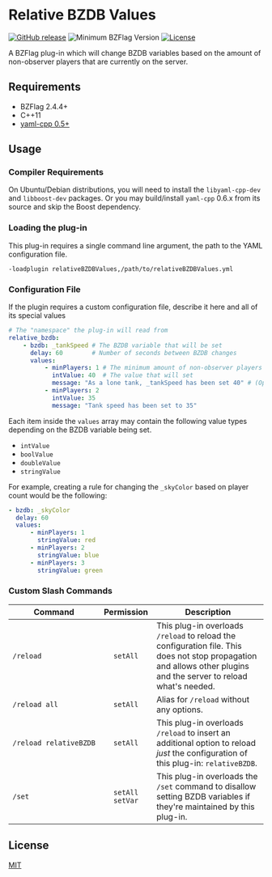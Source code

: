 # Relative BZDB Values

[![GitHub release](https://img.shields.io/github/release/allejo/relativeBZDBValues.svg)](https://github.com/allejo/relativeBZDBValues/releases/latest)
![Minimum BZFlag Version](https://img.shields.io/badge/BZFlag-v2.4.4+-blue.svg)
[![License](https://img.shields.io/github/license/allejo/relativeBZDBValues.svg)](LICENSE.md)

A BZFlag plug-in which will change BZDB variables based on the amount of non-observer players that are currently on the server.

## Requirements

- BZFlag 2.4.4+
- C++11
- [yaml-cpp 0.5+](https://github.com/jbeder/yaml-cpp/)

## Usage

### Compiler Requirements

On Ubuntu/Debian distributions, you will need to install the `libyaml-cpp-dev` and `libboost-dev` packages. Or you may build/install `yaml-cpp` 0.6.x from its source and skip the Boost dependency.

### Loading the plug-in

This plug-in requires a single command line argument, the path to the YAML configuration file.

```
-loadplugin relativeBZDBValues,/path/to/relativeBZDBValues.yml
```

### Configuration File

If the plugin requires a custom configuration file, describe it here and all of its special values

```yaml
# The "namespace" the plug-in will read from
relative_bzdb:
    - bzdb: _tankSpeed # The BZDB variable that will be set
      delay: 60        # Number of seconds between BZDB changes
      values:
          - minPlayers: 1 # The minimum amount of non-observer players needed for this condition to apply
            intValue: 40  # The value that will set
            message: "As a lone tank, _tankSpeed has been set 40" # (Optional) Message to announce changes
          - minPlayers: 2
            intValue: 35
            message: "Tank speed has been set to 35"
```

Each item inside the `values` array may contain the following value types depending on the BZDB variable being set.

- `intValue`
- `boolValue`
- `doubleValue`
- `stringValue`

For example, creating a rule for changing the `_skyColor` based on player count would be the following:

```yaml
- bzdb: _skyColor
  delay: 60
  values:
      - minPlayers: 1
        stringValue: red
      - minPlayers: 2
        stringValue: blue
      - minPlayers: 3
        stringValue: green
```

### Custom Slash Commands

| Command | Permission | Description |
| ------- | :--------: | ----------- |
| `/reload` | `setAll` | This plug-in overloads `/reload` to reload the configuration file. This does not stop propagation and allows other plugins and the server to reload what's needed. |
| `/reload all` | `setAll` | Alias for `/reload` without any options. |
| <code>/reload&nbsp;relativeBZDB</code> | `setAll` | This plug-in overloads `/reload` to insert an additional option to reload *just* the configuration of this plug-in: `relativeBZDB`. |
| `/set` | `setAll` `setVar` | This plug-in overloads the `/set` command to disallow setting BZDB variables if they're maintained by this plug-in. |

## License

[MIT](LICENSE.md)
